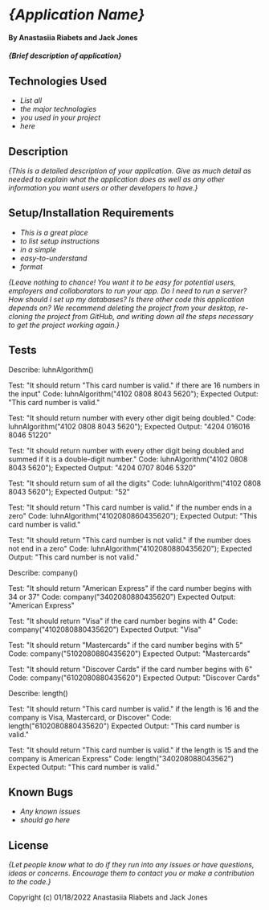 # _{Application Name}_

#### By Anastasiia Riabets and Jack Jones

#### _{Brief description of application}_

## Technologies Used

* _List all_
* _the major technologies_
* _you used in your project_
* _here_

## Description

_{This is a detailed description of your application. Give as much detail as needed to explain what the application does as well as any other information you want users or other developers to have.}_

## Setup/Installation Requirements

* _This is a great place_
* _to list setup instructions_
* _in a simple_
* _easy-to-understand_
* _format_

_{Leave nothing to chance! You want it to be easy for potential users, employers and collaborators to run your app. Do I need to run a server? How should I set up my databases? Is there other code this application depends on? We recommend deleting the project from your desktop, re-cloning the project from GitHub, and writing down all the steps necessary to get the project working again.}_

## Tests 

Describe: luhnAlgorithm()

Test: "It should return "This card number is valid." if there are 16 numbers in the input"
Code:
luhnAlgorithm("4102 0808 8043 5620");
Expected Output: "This card number is valid."

Test: "It should return number with every other digit being doubled."
Code:
luhnAlgorithm("4102 0808 8043 5620");
Expected Output: "4204 016016 8046 51220"

Test: "It should return number with every other digit being doubled and summed if it is a double-digit number."
Code:
luhnAlgorithm("4102 0808 8043 5620");
Expected Output: "4204 0707 8046 5320"

Test: "It should return sum of all the digits"
Code:
luhnAlgorithm("4102 0808 8043 5620");
Expected Output: "52"

Test: "It should return "This card number is valid." if the number ends in a zero"
Code:
luhnAlgorithm("4102080860435620");
Expected Output: "This card number is valid."

Test: "It should return "This card number is not valid." if the number does not end in a zero"
Code:
luhnAlgorithm("4102080880435620");
Expected Output: "This card number is not valid."

Describe: company()

Test: "It should return "American Express" if the card number begins with 34 or 37"
Code: company("3402080880435620")
Expected Output: "American Express"

Test: "It should return "Visa" if the card number begins with 4"
Code: company("4102080880435620")
Expected Output: "Visa"

Test: "It should return "Mastercards" if the card number begins with 5"
Code: company("5102080880435620")
Expected Output: "Mastercards"

Test: "It should return "Discover Cards" if the card number begins with 6"
Code: company("6102080880435620")
Expected Output: "Discover Cards"

Describe: length()

Test: "It should return "This card number is valid." if the length is 16 and the company is Visa, Mastercard, or Discover"
Code: length("6102080880435620")
Expected Output: "This card number is valid."

Test: "It should return "This card number is valid." if the length is 15 and the company is American Express"
Code: length("340208088043562")
Expected Output: "This card number is valid."
## Known Bugs

* _Any known issues_
* _should go here_

## License

_{Let people know what to do if they run into any issues or have questions, ideas or concerns.  Encourage them to contact you or make a contribution to the code.}_

Copyright (c) 01/18/2022 Anastasiia Riabets and Jack Jones